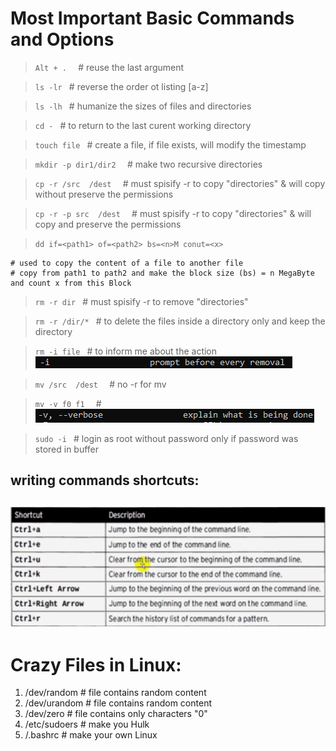 
# Most Important Basic Commands and Options
> ``Alt + .  ``                # reuse the last argument

> ``ls -lr ``                  # reverse the order ot listing [a-z] 

> ``ls -lh ``                  # humanize the sizes of files and directories 

> ``cd - ``                    # to return to the last curent working directory 

> ``touch file ``              # create a file, if file exists, will modify the timestamp

> ``mkdir -p dir1/dir2  ``     # make two recursive directories

> ``cp -r /src  /dest  ``      # must spisify -r to copy "directories" & will copy without preserve the permissions

> ``cp -r -p src  /dest  ``    # must spisify -r to copy "directories" & will copy and preserve the permissions 

> ``dd if=<path1> of=<path2> bs=<n>M conut=<x> ``  
```
# used to copy the content of a file to another file  
# copy from path1 to path2 and make the block size (bs) = n MegaByte and count x from this Block
```

> ``rm -r dir ``               # must spisify -r to remove "directories"      

> ``rm -r /dir/* ``            # to delete the files inside a directory only and keep the directory

> ``rm -i file ``              # to inform me about the action ![alt text](screens/image-4.png)

> ``mv /src  /dest  ``         # no -r for mv

> ``mv -v f0 f1  ``            # ![alt text](screens/image-3.png)

> ``sudo -i ``                 # login as root without password only if password was stored in buffer      

## writing commands shortcuts:
![alt text](screens/image-5.png)
--------------------------------------------------------------

# Crazy Files in Linux:
1) /dev/random          # file contains random content
2) /dev/urandom         # file contains random content
3) /dev/zero            # file contains only characters "0"
4) /etc/sudoers         # make you Hulk
5) /.bashrc             # make your own Linux


